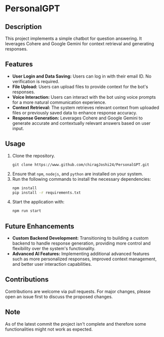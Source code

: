 # PersonalGPT

## Description

This project implements a simple chatbot for question answering. It leverages Cohere and Google Gemini for context retrieval and generating responses.

## Features

- **User Login and Data Saving:** Users can log in with their email ID. No verification is required.
- **File Upload:** Users can upload files to provide context for the bot's responses.
- **Voice Interaction:** Users can interact with the bot using voice prompts for a more natural communication experience.
- **Context Retrieval:** The system retrieves relevant context from uploaded files or previously saved data to enhance response accuracy.
- **Response Generation:** Leverages Cohere and Google Gemini to generate accurate and contextually relevant answers based on user input.

## Usage

1. Clone the repository.
    ```
    git clone https://www.github.com/chiragJoshi24/PersonalGPT.git
    ```
2. Ensure that `npm`, `nodejs`, and `python` are installed on your system.
3. Run the following commands to install the necessary dependencies:
    ```bash
    npm install
    pip install -r requirements.txt
    ```
4. Start the application with:
    ```bash
    npm run start
    ```
    
## Future Enhancements

- **Custom Backend Development:** Transitioning to building a custom backend to handle response generation, providing more control and flexibility over the system's functionality.
- **Advanced AI Features:** Implementing additional advanced features such as more personalized responses, improved context management, and better user interaction capabilities.

## Contributions

Contributions are welcome via pull requests. For major changes, please open an issue first to discuss the proposed changes.

## Note
As of the latest commit the project isn't complete and therefore some functionalities might not work as expected.